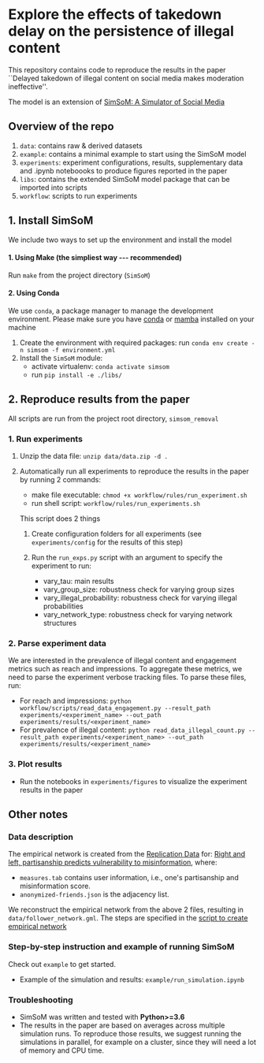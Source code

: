 # Explore the effects of takedown delay on the persistence of illegal content

This repository contains code to reproduce the results in the paper ``Delayed takedown of illegal content on social media makes moderation ineffective''.

The model is an extension of [SimSoM: A <ins>Sim</ins>ulator of <ins>So</ins>cial <ins>M</ins>edia](https://github.com/osome-iu/SimSoM/)

## Overview of the repo
1. `data`: contains raw & derived datasets
2. `example`: contains a minimal example to start using the SimSoM model
3. `experiments`: experiment configurations, results, supplementary data and .ipynb noteboooks to produce figures reported in the paper
4. `libs`: contains the extended SimSoM model package that can be imported into scripts
5. `workflow`: scripts to run experiments

## 1. Install SimSoM

We include two ways to set up the environment and install the model

#### 1. Using Make (the simpliest way --- recommended)

Run `make` from the project directory (`SimSoM`)

#### 2. Using Conda

We use `conda`, a package manager to manage the development environment. Please make sure you have [conda](https://conda.io/projects/conda/en/latest/user-guide/install/index.html#regular-installation) or [mamba](https://mamba.readthedocs.io/en/latest/installation.html#) installed on your machine

1. Create the environment with required packages: run `conda env create -n simsom -f environment.yml` 
2. Install the `SimSoM` module: 
    - activate virtualenv: `conda activate simsom`
    - run `pip install -e ./libs/`

## 2. Reproduce results from the paper

All scripts are run from the project root directory, `simsom_removal`

### 1. Run experiments 
1. Unzip the data file: `unzip data/data.zip -d .`
2. Automatically run all experiments to reproduce the results in the paper by running 2 commands:
    - make file executable: `chmod +x workflow/rules/run_experiment.sh` 
    - run shell script: `workflow/rules/run_experiments.sh`

    This script does 2 things 
    1. Create configuration folders for all experiments (see `experiments/config` for the results of this step)

    2. Run the `run_exps.py` script with an argument to specify the experiment to run: 
        - vary_tau: main results
        - vary_group_size: robustness check for varying group sizes
        - vary_illegal_probability: robustness check for varying illegal probabilities 
        - vary_network_type: robustness check for varying network structures

### 2. Parse experiment data 
We are interested in the prevalence of illegal content and engagement metrics such as reach and impressions. To aggregate these metrics, we need to parse the experiment verbose tracking files. 
To parse these files, run:
- For reach and impressions: `python workflow/scripts/read_data_engagement.py --result_path experiments/<experiment_name> --out_path experiments/results/<experiment_name>` 
- For prevalence of illegal content: `python read_data_illegal_count.py --result_path experiments/<experiment_name> --out_path experiments/results/<experiment_name>`

### 3. Plot results 
- Run the notebooks in `experiments/figures` to visualize the experiment results in the paper 

## Other notes

### Data description

The empirical network is created from the [Replication Data](https://doi.org/10.7910/DVN/6CZHH5) for: [Right and left, partisanship predicts vulnerability to misinformation](https://doi.org/10.37016/mr-2020-55),
where: 
- `measures.tab` contains user information, i.e., one's partisanship and misinformation score. 
- `anonymized-friends.json` is the adjacency list. 

We reconstruct the empirical network from the above 2 files, resulting in `data/follower_network.gml`. The steps are specified in the [script to create empirical network](workflow/make_network.py)

### Step-by-step instruction and example of running SimSoM

Check out `example` to get started. 
- Example of the simulation and results: `example/run_simulation.ipynb`

### Troubleshooting


- SimSoM was written and tested with **Python>=3.6**
- The results in the paper are based on averages across multiple simulation runs. To reproduce those results, we suggest running the simulations in parallel, for example on a cluster, since they will need a lot of memory and CPU time.
